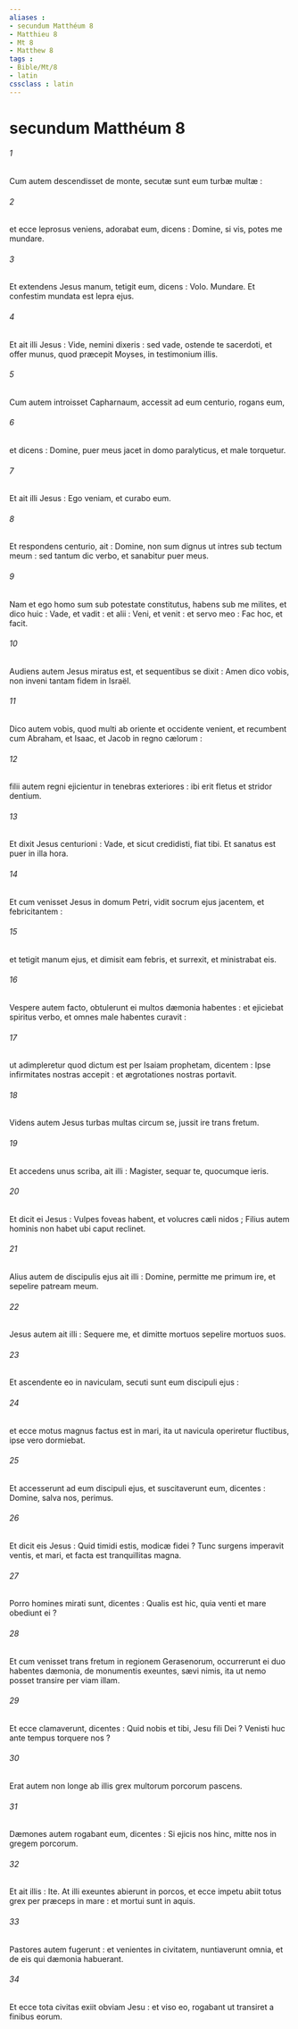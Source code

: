 ```yaml
---
aliases : 
- secundum Matthéum 8
- Matthieu 8
- Mt 8
- Matthew 8
tags : 
- Bible/Mt/8
- latin
cssclass : latin
---
```


# secundum Matthéum 8

###### 1
Cum autem descendisset de monte, secutæ sunt eum turbæ multæ :
###### 2
et ecce leprosus veniens, adorabat eum, dicens : Domine, si vis, potes me mundare.
###### 3
Et extendens Jesus manum, tetigit eum, dicens : Volo. Mundare. Et confestim mundata est lepra ejus.
###### 4
Et ait illi Jesus : Vide, nemini dixeris : sed vade, ostende te sacerdoti, et offer munus, quod præcepit Moyses, in testimonium illis.
###### 5
Cum autem introisset Capharnaum, accessit ad eum centurio, rogans eum,
###### 6
et dicens : Domine, puer meus jacet in domo paralyticus, et male torquetur.
###### 7
Et ait illi Jesus : Ego veniam, et curabo eum.
###### 8
Et respondens centurio, ait : Domine, non sum dignus ut intres sub tectum meum : sed tantum dic verbo, et sanabitur puer meus.
###### 9
Nam et ego homo sum sub potestate constitutus, habens sub me milites, et dico huic : Vade, et vadit : et alii : Veni, et venit : et servo meo : Fac hoc, et facit.
###### 10
Audiens autem Jesus miratus est, et sequentibus se dixit : Amen dico vobis, non inveni tantam fidem in Israël.
###### 11
Dico autem vobis, quod multi ab oriente et occidente venient, et recumbent cum Abraham, et Isaac, et Jacob in regno cælorum :
###### 12
filii autem regni ejicientur in tenebras exteriores : ibi erit fletus et stridor dentium.
###### 13
Et dixit Jesus centurioni : Vade, et sicut credidisti, fiat tibi. Et sanatus est puer in illa hora.
###### 14
Et cum venisset Jesus in domum Petri, vidit socrum ejus jacentem, et febricitantem :
###### 15
et tetigit manum ejus, et dimisit eam febris, et surrexit, et ministrabat eis.
###### 16
Vespere autem facto, obtulerunt ei multos dæmonia habentes : et ejiciebat spiritus verbo, et omnes male habentes curavit :
###### 17
ut adimpleretur quod dictum est per Isaiam prophetam, dicentem : Ipse infirmitates nostras accepit : et ægrotationes nostras portavit.
###### 18
Videns autem Jesus turbas multas circum se, jussit ire trans fretum.
###### 19
Et accedens unus scriba, ait illi : Magister, sequar te, quocumque ieris.
###### 20
Et dicit ei Jesus : Vulpes foveas habent, et volucres cæli nidos ; Filius autem hominis non habet ubi caput reclinet.
###### 21
Alius autem de discipulis ejus ait illi : Domine, permitte me primum ire, et sepelire patream meum.
###### 22
Jesus autem ait illi : Sequere me, et dimitte mortuos sepelire mortuos suos.
###### 23
Et ascendente eo in naviculam, secuti sunt eum discipuli ejus :
###### 24
et ecce motus magnus factus est in mari, ita ut navicula operiretur fluctibus, ipse vero dormiebat.
###### 25
Et accesserunt ad eum discipuli ejus, et suscitaverunt eum, dicentes : Domine, salva nos, perimus.
###### 26
Et dicit eis Jesus : Quid timidi estis, modicæ fidei ? Tunc surgens imperavit ventis, et mari, et facta est tranquillitas magna.
###### 27
Porro homines mirati sunt, dicentes : Qualis est hic, quia venti et mare obediunt ei ?
###### 28
Et cum venisset trans fretum in regionem Gerasenorum, occurrerunt ei duo habentes dæmonia, de monumentis exeuntes, sævi nimis, ita ut nemo posset transire per viam illam.
###### 29
Et ecce clamaverunt, dicentes : Quid nobis et tibi, Jesu fili Dei ? Venisti huc ante tempus torquere nos ?
###### 30
Erat autem non longe ab illis grex multorum porcorum pascens.
###### 31
Dæmones autem rogabant eum, dicentes : Si ejicis nos hinc, mitte nos in gregem porcorum.
###### 32
Et ait illis : Ite. At illi exeuntes abierunt in porcos, et ecce impetu abiit totus grex per præceps in mare : et mortui sunt in aquis.
###### 33
Pastores autem fugerunt : et venientes in civitatem, nuntiaverunt omnia, et de eis qui dæmonia habuerant.
###### 34
Et ecce tota civitas exiit obviam Jesu : et viso eo, rogabant ut transiret a finibus eorum.
